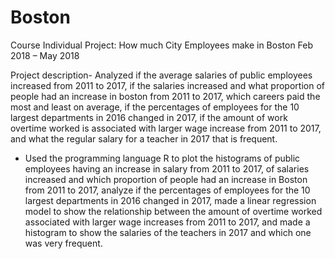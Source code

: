 # Boston
Course Individual Project: How much City Employees make in Boston
Feb 2018 – May 2018

Project description- Analyzed if the average salaries of public employees increased from 2011 to 2017, if the salaries increased and what proportion of people had an increase in boston from 2011 to 2017, which careers paid the most and least on average, if the percentages of employees for the 10 largest departments in 2016 changed in 2017, if the amount of work overtime worked is associated with larger wage increase from 2011 to 2017, and what the regular salary for a teacher in 2017 that is frequent.
- Used the programming language R to plot the histograms of public employees having an increase in salary from 2011 to 2017, of salaries increased and which proportion of people had an increase in Boston from 2011 to 2017, analyze if the percentages of employees for the 10 largest departments in 2016 changed in 2017, made a linear regression model to show the relationship between the amount of overtime worked associated with larger wage increases from 2011 to 2017, and made a histogram to show the salaries of the teachers in 2017 and which one was very frequent.

